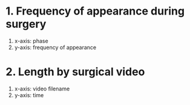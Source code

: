 
<readme>



# 1. Frequency of appearance during surgery

1) x-axis: phase
2) y-axis: frequency of appearance


# 2. Length by surgical video

1) x-axis: video filename
2) y-axis: time


